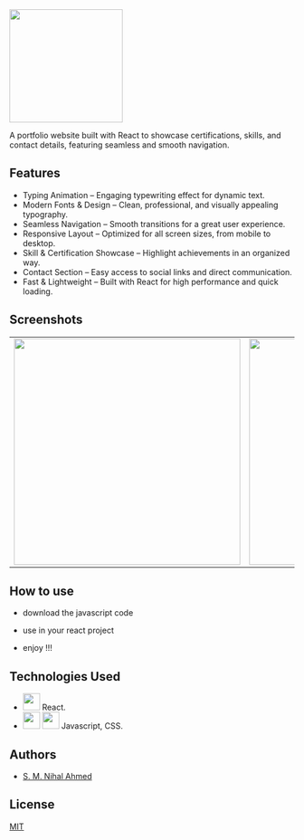 <img src="https://github.com/user-attachments/assets/c1cf2d35-2e4a-4a30-a41d-11f1643ae1be" width="200">




A portfolio website built with React to showcase certifications, skills, and contact details, featuring seamless and smooth navigation.

## Features

- Typing Animation – Engaging typewriting effect for dynamic text.
- Modern Fonts & Design – Clean, professional, and visually appealing typography.
- Seamless Navigation – Smooth transitions for a great user experience.
- Responsive Layout – Optimized for all screen sizes, from mobile to desktop.
- Skill & Certification Showcase – Highlight achievements in an organized way.
- Contact Section – Easy access to social links and direct communication.
- Fast & Lightweight – Built with React for high performance and quick loading.


## Screenshots

<table>
  <tr>
    <td><img src="https://github.com/user-attachments/assets/d78d3ece-2816-4fcd-99bf-1e79fe3b68c9" width="400"></td>
    <td><img src="https://github.com/user-attachments/assets/a3085883-2ec4-463e-86fb-ee24f189b63b" width="400"></td>
    <td><img src="https://github.com/user-attachments/assets/7033d44f-c852-4d8e-bfba-72c007d9c40c" width="400"></td>
  </tr>
</table>



## How to use

- download the javascript code

- use in your react project

- enjoy !!!



## Technologies Used
- <img src="https://github.com/user-attachments/assets/ac50ce72-4bfd-4289-8b8a-127fb5dc0b13" width="30"> React.
- <img src="https://github.com/user-attachments/assets/88ff21ba-90dd-4495-9104-7a2705fa7ce9" width="30"> <img src="https://github.com/user-attachments/assets/0ee637ad-a721-436f-bc6c-a67d0dae13d4" width="30"> Javascript, CSS.

## Authors
- [S. M. Nihal Ahmed](https://github.com/nihal4)


## License

[MIT](https://choosealicense.com/licenses/mit/)


